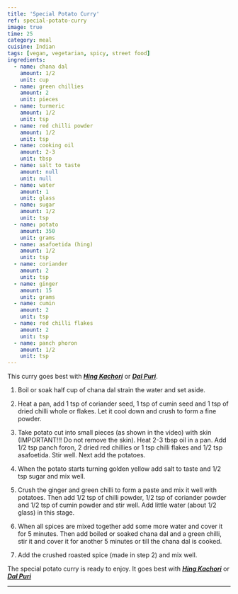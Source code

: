 ```yaml
---
title: 'Special Potato Curry'
ref: special-potato-curry
image: true
time: 25
category: meal
cuisine: Indian
tags: [vegan, vegetarian, spicy, street food]
ingredients:
  - name: chana dal
    amount: 1/2
    unit: cup
  - name: green chillies
    amount: 2
    unit: pieces
  - name: turmeric
    amount: 1/2
    unit: tsp
  - name: red chilli powder
    amount: 1/2
    unit: tsp
  - name: cooking oil
    amount: 2-3
    unit: tbsp
  - name: salt to taste
    amount: null
    unit: null
  - name: water
    amount: 1
    unit: glass
  - name: sugar
    amount: 1/2
    unit: tsp
  - name: potato
    amount: 350
    unit: grams
  - name: asafoetida (hing)
    amount: 1/2
    unit: tsp
  - name: coriander
    amount: 2
    unit: tsp
  - name: ginger
    amount: 15
    unit: grams
  - name: cumin
    amount: 2
    unit: tsp
  - name: red chilli flakes
    amount: 2
    unit: tsp
  - name: panch phoron
    amount: 1/2
    unit: tsp
---
```


This curry goes best with [__*Hing Kachori*__](http://www.lostauthenticrecipes.com/hing-kachori) or [__*Dal Puri*__](http://www.lostauthenticrecipes.com/dal-puri).

1. Boil or soak half cup of chana dal strain the water and set aside. 

2. Heat a pan, add 1 tsp of coriander seed, 1 tsp of cumin seed and 1 tsp of dried chilli whole or flakes. Let it cool down and crush to form a fine powder. 

3. Take potato cut into small pieces (as shown in the video) with skin (IMPORTANT!!! Do not remove the skin). Heat 2-3 tbsp oil in a pan. Add 1/2 tsp panch foron, 2 dried red chillies or 1 tsp chilli flakes and 1/2 tsp asafoetida. Stir well. Next add the potatoes. 

4. When the potato starts turning golden yellow add salt to taste and 1/2 tsp sugar and mix well. 

5. Crush the ginger and green chilli to form a paste and mix it well with potatoes. Then add 1/2 tsp of chilli powder, 1/2 tsp of coriander powder and 1/2 tsp of cumin powder and stir well. Add little water (about 1/2 glass) in this stage. 

6. When all spices are mixed together add some more water and cover it for 5 minutes. Then add boiled or soaked chana dal and a green chilli, stir it and cover it for another 5 minutes or till the chana dal is cooked. 

7. Add the crushed roasted spice (made in step 2) and mix well. 

The special potato curry is ready to enjoy. It goes best with [__*Hing Kachori*__](http://www.lostauthenticrecipes.com/hing-kachori) or [__*Dal Puri*__](http://www.lostauthenticrecipes.com/dal-puri)

---
